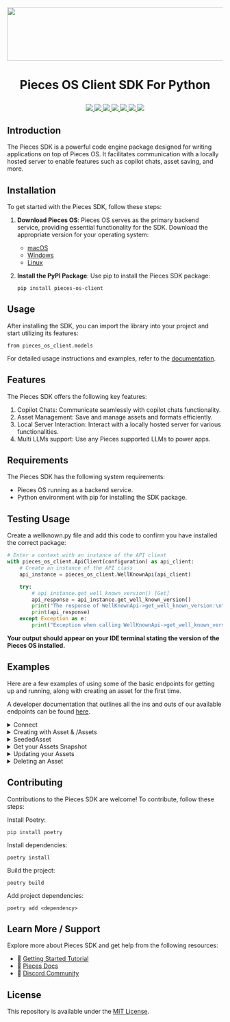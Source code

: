 <h1 align="center">
    <b>
        <a href="https://pieces.app">
            <picture>
                <source srcset="https://camo.githubusercontent.com/69c990240f877927146712d45be2f690085b9e45b4420736aa373917f8e0b2c8/68747470733a2f2f73746f726167652e676f6f676c65617069732e636f6d2f7069656365735f7374617469635f7265736f75726365732f7066645f77696b692f5049454345535f4d41494e5f4c4f474f5f57494b492e706e67" media="(prefers-color-scheme: light)">
                <source srcset="https://github.com/Arindam200/pieces-readme-template/assets/109217591/4a8ebb8f-a46c-49fe-a0a4-a6ee41583a99" media="(prefers-color-scheme: dark)">
                <img src="https://github.com/Arindam200/pieces-readme-template/assets/109217591/4a8ebb8f-a46c-49fe-a0a4-a6ee41583a99" height="125" width="600" />
            </picture>
        </a><br>
    </b>
</h1>

# <p align="center"> Pieces OS Client SDK For Python
   <p align="center">
      <a href="https://github.com/pieces-app/pieces-os-client-sdk-for-python" alt="GitHub contributors">
         <img src="https://img.shields.io/github/contributors/pieces-app/pieces-os-client-sdk-for-python.svg" />
      <a>
      <a href="https://github.com/pieces-app/pieces-os-client-sdk-for-python" alt="GitHub issues by-label">
         <img src="https://img.shields.io/github/issues/pieces-app/pieces-os-client-sdk-for-python" />
      </a>
      <a href="https://discord.gg/getpieces" alt="Discord">
         <img src="https://img.shields.io/badge/Discord-@layer5.svg?color=7389D8&label&logo=discord&logoColor=ffffff" />
      </a>
      <a href="https://twitter.com/getpieces" alt="Twitter Follow">
         <img src="https://img.shields.io/twitter/follow/pieces.svg?label=Follow" />
      </a>
      <a href="https://github.com/pieces-app/cli-agent" alt="License">
         <img src="https://img.shields.io/github/license/pieces-app/pieces-os-client-sdk-for-python.svg" />
      </a>
      <a href="https://pypi.org/project/pieces_os_client" >
         <img src="https://badge.fury.io/py/pieces-os-client.svg" />
      </a>
      <a href="https://pepy.tech/project/pieces_os_client" >
         <img src="https://static.pepy.tech/badge/pieces_os_client" />
      </a>
   </p>
</p>


## Introduction

The Pieces SDK is a powerful code engine package designed for writing applications on top of Pieces OS. It facilitates communication with a locally hosted server to enable features such as copilot chats, asset saving, and more.

## Installation

To get started with the Pieces SDK, follow these steps:

1. **Download Pieces OS**: Pieces OS serves as the primary backend service, providing essential functionality for the SDK. Download the appropriate version for your operating system:
   - [macOS](https://docs.pieces.app/installation-getting-started/macos) 
   - [Windows](https://docs.pieces.app/installation-getting-started/windows) 
   - [Linux](https://docs.pieces.app/installation-getting-started/linux)

2. **Install the PyPI Package**: Use pip to install the Pieces SDK package:
   ```shell
   pip install pieces-os-client
   ```

## Usage
After installing the SDK, you can import the library into your project and start utilizing its features:

```shell
from pieces_os_client.models
```
For detailed usage instructions and examples, refer to the [documentation](https://docs.pieces.app/).

## Features
The Pieces SDK offers the following key features:

1. Copilot Chats: Communicate seamlessly with copilot chats functionality.
2. Asset Management: Save and manage assets and formats efficiently.
3. Local Server Interaction: Interact with a locally hosted server for various functionalities.
4. Multi LLMs support: Use any Pieces supported LLMs to power apps.

## Requirements
The Pieces SDK has the following system requirements:

- Pieces OS running as a backend service.
- Python environment with pip for installing the SDK package.

## Testing Usage

Create a wellknown.py file and add this code to confirm you have installed the correct package:

```python
# Enter a context with an instance of the API client
with pieces_os_client.ApiClient(configuration) as api_client:
    # Create an instance of the API class
    api_instance = pieces_os_client.WellKnownApi(api_client)

    try:
        # api_instance.get_well_known_version() [Get]
        api_response = api_instance.get_well_known_version()
        print("The response of WellKnownApi->get_well_known_version:\n")
        print(api_response)
    except Exception as e:
        print("Exception when calling WellKnownApi->get_well_known_version: %s\n" % e)
``` 

**Your output should appear on your IDE terminal stating the version of the Pieces OS installed.**

## Examples
Here are a few examples of using some of the basic endpoints for getting up and running, along with creating an asset for the first time. 

A developer documentation that outlines all the ins and outs of our available endpoints can be found [here](https://github.com/pieces-app/pieces-os-client-sdk-for-python/tree/main/docs).

<details>
<summary>Connect</summary>

   When developing and creating an application on top of Pieces OS, it is important that you authenticate with the application itself when performing requests.
   
   To 'connect' your application (this Python project) to the server, you will need to make a POST request to the `api_instance.connect()` endpoint of the API and print the response.

  ```
# Enter a context with an instance of the API client
with pieces_os_client.ApiClient(configuration) as api_client:
    # Create an instance of the API class
    api_instance = pieces_os_client.ConnectorApi(api_client)
    seeded_connector_connection = pieces_os_client.SeededConnectorConnection() 
    # SeededConnectorConnection |  (optional)
    try:
        # api_instance.connect() [POST]
        api_response = api_instance.connect(seeded_connector_connection=seeded_connector_connection)
        print("The response of ConnectorApi->connect:\n")
        print(api_response)
    except Exception as e:
        print("Exception when calling ConnectorApi->connect: %s\n" % e)     
  ```
  
</details>
<details>
<summary>Creating with Asset & /Assets</summary>

   **Asset** is a very important model whose primary purpose is to manage the seeded data that comes into the application and is stored inside of Pieces OS. Each asset is identifiable as a piece of saved data, or pre-seeded data.

**/Assets** is equally important, but instead of containing a single asset with parameters storing data on it, Assets serves as the list of type: Asset objects that are stored there. Also, you will find the operations for adding, deleting, searching, and other functions that are related to referencing a number of different snippets to make a comparison.

</details>
<details>
<summary>SeededAsset</summary>

   SeededAsset is the **Format** needed by `/assets/create` in order to accept the snippet, create, and return the information you need. The structure (at a bare minimum) is as follows:

```python
 
from pieces_os_client.models.seeded_asset import SeededAsset

# TODO update the JSON string below
json = "{}"
# create an instance of SeededAsset from a JSON string
seeded_asset_instance = SeededAsset.from_json(json)
# print the JSON string representation of the object
print SeededAsset.to_json()

# convert the object into a dict
seeded_asset_dict = seeded_asset_instance.to_dict()
# create an instance of SeededAsset from a dict
seeded_asset_form_dict = seeded_asset.from_dict(seeded_asset_dict)
```
</details>
<details>
<summary>Get your Assets Snapshot</summary>

   When working with your app implementation you will often need to call the entire asset snapshot in order to get the correct snippet from your storage in Pieces OS. You can use this asset snapshot by passing the asset's ID and a boolean value indicating whether or not to return transferable data. The response from the API is then printed to the console.

```python
 
# Enter a context with an instance of the API client
with pieces_os_client.ApiClient(configuration) as api_client:
    # Create an instance of the API class
    api_instance = pieces_os_client.AssetApi(api_client)
    asset = '2254f2c8-5797-40e8-ac56-41166dc0e159' # str | The id (uuid) of the asset that you are trying to access.
    transferables = True # bool | This is a boolean that will decide if we want to return the transferable data (default) or not (performance enhancement) (optional)
    seeded_accessor = pieces_os_client.SeededAccessor() # SeededAccessor |  (optional)

    try:
         # api_instance.asset_snapshot(asset, transferables=transferables, seeded_accessor=seeded_accessor) [POST] Scoped to an Asset
        api_response = api_instance.asset_snapshot_post(asset, transferables=transferables, seeded_accessor=seeded_accessor)
        print("The response of AssetApi->asset_snapshot_post:\n")
        print(api_response)
    except Exception as e:
        print("Exception when calling AssetApi->asset_snapshot_post: %s\n" % e)
```
</details>
<details>
<summary>Updating your Assets</summary>

   Individual assets can be manipulated with a number of different properties and metadata. You can add titles, annotations, tags, links, anchors, and much more all through this single endpoint. To use the asset_update method of the AssetAPi class, pass a boolean value for transferables and an instance of the Asset class for the asset. It should update the asset in the database and print the response from the API call.

```python
 
# Enter a context with an instance of the API client
with pieces_os_client.ApiClient(configuration) as api_client:
    # Create an instance of the API class
    api_instance = pieces_os_client.AssetApi(api_client)
    transferables = True # bool | This is a boolean that will decide if we want to return the transferable data (default) or not (performance enhancement) (optional)
    asset = pieces_os_client.Asset() # Asset | This is the updated Asset that needs to be updated in our db. (optional)

    try:
        # api_instance.asset_update(transferables=transferables, asset=asset) [POST] Scoped to Asset
        api_response = api_instance.asset_update(transferables=transferables, asset=asset)
        print("The response of AssetApi->asset_update:\n")
        print(api_response)
    except Exception as e:
        print("Exception when calling AssetApi->asset_update: %s\n" % e)
```
</details>
<details>
<summary>Deleting an Asset</summary>

   Similar to the previous example, you need assetSnapshot in order to access the proper asset on your list of data. You can use this endpoint to completely delete a specific asset wherever it may be in the list of all of your assets by taking a UID to delete out of the assets table.

```python
 
# Enter a context with an instance of the API client
with pieces_os_client.ApiClient(configuration) as api_client:
    # Create an instance of the API class
    api_instance = pieces_os_client.AssetsApi(api_client)
    asset = '2254f2c8-5797-40e8-ac56-41166dc0e159' # str | The id (uuid) of the asset that you are trying to access.

    try:
        # api_instance.assets_delete_asset(asset) [POST] Scoped to Asset
        api_response = api_instance.assets_delete_asset(asset)
        print("The response of AssetsApi->assets_delete_asset:\n")
        print(api_response)
    except Exception as e:
        print("Exception when calling AssetsApi->assets_delete_asset: %s\n" % e)
```
</details>

## Contributing
Contributions to the Pieces SDK are welcome! To contribute, follow these steps:

Install Poetry:

```shell
pip install poetry
```

Install dependencies:

```shell
poetry install
```

Build the project:

```shell
poetry build
```

Add project dependencies:

```shell
poetry add <dependency>
```



## Learn More / Support
Explore more about Pieces SDK and get help from the following resources:

- 🚀 [Getting Started Tutorial](https://docs.pieces.app/installation-getting-started/what-am-i-installing)
- 📜 [Pieces Docs](https://docs.pieces.app/)
- 💬 [Discord Community](https://discord.gg/getpieces)

## License

This repository is available under the [MIT License](./LICENSE).



